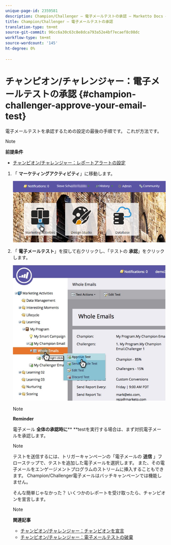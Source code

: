 ```yaml
---
unique-page-id: 2359581
description: Champion/Challenger — 電子メールテストの承認 — Marketto Docs — 製品ドキュメント
title: Champion/Challenger — 電子メールテストの承認
translation-type: tm+mt
source-git-commit: 96cc6a30c63c8e8dca793a52e4bf7ecaef8c08dc
workflow-type: tm+mt
source-wordcount: '145'
ht-degree: 0%

---
```



# チャンピオン/チャレンジャー：電子メールテストの承認 {#champion-challenger-approve-your-email-test}

電子メールテストを承認するための設定の最後の手順です。 これが方法です。

>[!NOTE]
>
>**前提条件**
>
>* [チャンピオン/チャレンジャー：レポートアラートの設定](champion-challenger-configure-report-alerts.md)

>



1. 「 **マーケティングアクティビティ**」に移動します。

   ![](assets/login-marketing-activities-1.png)

1. 「 **電子メールテスト**」を探して右クリックし、「テストの **承認**」をクリックします。

   ![](assets/champion3.jpg)

   >[!NOTE]
   >
   >**Reminder**
   >
   >
   >電子メール **全体の承認時に**** **testを実行する場合は、まず対抗電子メールを承認します。

   >[!NOTE]
   >
   >テストを送信するには、トリガーキャンペーンの「電子メールの **送信** 」フローステップで、テストを追加した電子メールを選択します。 また、その電子メールをエンゲージメントプログラムのストリームに挿入することもできます。 Champion/Challenger電子メールはバッチキャンペーンでは機能しません。

   そんな簡単じゃなかった？ いくつかのレポートを受け取ったら、チャンピオンを宣言します。

   >[!NOTE]
   >
   >**関連記事**
   >
   >    
   >    
   >    * [チャンピオン/チャレンジャー：チャンピオンを宣言](champion-challenger-declare-a-champion.md)
   >    * [チャンピオン/チャレンジャー：電子メールテストの破棄](champion-challenger-discard-an-email-test.md)


